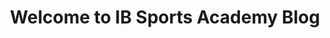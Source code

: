 ---
title: "Welcome to IB Sports Academy Blog"
description: "Official blog covering updates, events, and training tips."
---